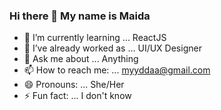 ### Hi there 👋  My name is Maida 

- 🌱 I’m currently learning ... ReactJS
- 🤔 I’ve already worked as ... UI/UX Designer
- 💬 Ask me about ... Anything 
- 📫 How to reach me: ... myyddaa@gmail.com
- 😄 Pronouns: ... She/Her
- ⚡ Fun fact: ... I don't know

